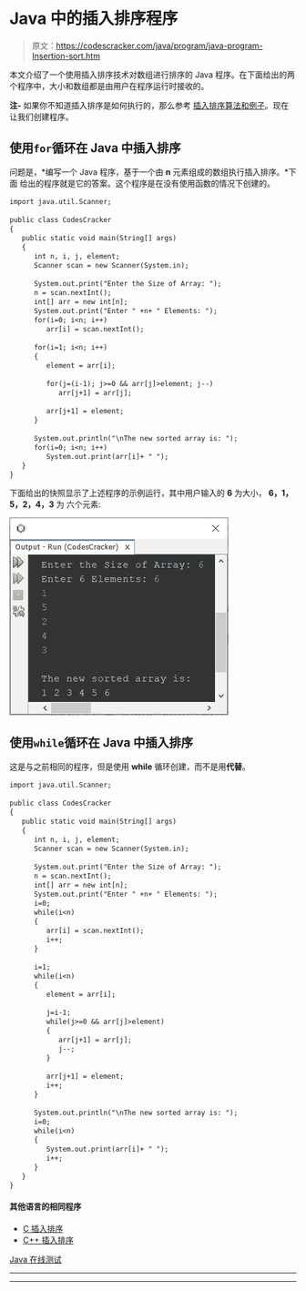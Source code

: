 # Java 中的插入排序程序

> 原文：<https://codescracker.com/java/program/java-program-Insertion-sort.htm>

本文介绍了一个使用插入排序技术对数组进行排序的 Java 程序。在下面给出的两个程序中，大小和数组都是由用户在程序运行时接收的。

**注-** 如果你不知道插入排序是如何执行的，那么参考 [插入排序算法和例子](/computer-fundamental/insertion-sort.htm)。现在让我们创建程序。

## 使用`for`循环在 Java 中插入排序

问题是，*编写一个 Java 程序，基于一个由 **n** 元素组成的数组执行插入排序。*下面 给出的程序就是它的答案。这个程序是在没有使用函数的情况下创建的。

```
import java.util.Scanner;

public class CodesCracker
{
   public static void main(String[] args)
   {
      int n, i, j, element;
      Scanner scan = new Scanner(System.in);

      System.out.print("Enter the Size of Array: ");
      n = scan.nextInt();
      int[] arr = new int[n];
      System.out.print("Enter " +n+ " Elements: ");
      for(i=0; i<n; i++)
         arr[i] = scan.nextInt();

      for(i=1; i<n; i++)
      {
         element = arr[i];

         for(j=(i-1); j>=0 && arr[j]>element; j--)
            arr[j+1] = arr[j];

         arr[j+1] = element;
      }

      System.out.println("\nThe new sorted array is: ");
      for(i=0; i<n; i++)
         System.out.print(arr[i]+ " ");
   }
}
```

下面给出的快照显示了上述程序的示例运行，其中用户输入的 **6** 为大小， **6，1，5，2，4，3** 为 六个元素:

![insertion sort program in Java](img/fa695ef8f59a8e04931280588c11efb1.png)

## 使用`while`循环在 Java 中插入排序

这是与之前相同的程序，但是使用 **while** 循环创建，而不是用**代替**。

```
import java.util.Scanner;

public class CodesCracker
{
   public static void main(String[] args)
   {
      int n, i, j, element;
      Scanner scan = new Scanner(System.in);

      System.out.print("Enter the Size of Array: ");
      n = scan.nextInt();
      int[] arr = new int[n];
      System.out.print("Enter " +n+ " Elements: ");
      i=0;
      while(i<n)
      {
         arr[i] = scan.nextInt();
         i++;
      }

      i=1;
      while(i<n)
      {
         element = arr[i];

         j=i-1;
         while(j>=0 && arr[j]>element)
         {
            arr[j+1] = arr[j];
            j--;
         }

         arr[j+1] = element;
         i++;
      }

      System.out.println("\nThe new sorted array is: ");
      i=0;
      while(i<n)
      {
         System.out.print(arr[i]+ " ");
         i++;
      }
   }
}
```

#### 其他语言的相同程序

*   [C 插入排序](/c/program/c-program-Insertion-sort.htm)
*   [C++ 插入排序](/cpp/program/cpp-program-Insertion-sort.htm)

[Java 在线测试](/exam/showtest.php?subid=1)

* * *

* * *